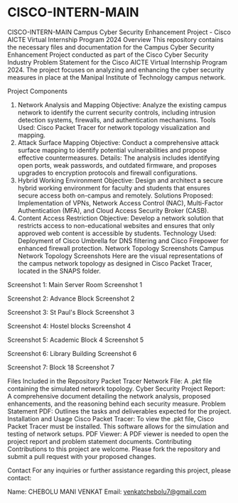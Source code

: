 # CISCO-INTERN-MAIN
CISCO-INTERN-MAIN
Campus Cyber Security Enhancement Project - Cisco AICTE Virtual Internship Program 2024
Overview
This repository contains the necessary files and documentation for the Campus Cyber Security Enhancement Project conducted as part of the Cisco Cyber Security Industry Problem Statement for the Cisco AICTE Virtual Internship Program 2024. The project focuses on analyzing and enhancing the cyber security measures in place at the Manipal Institute of Technology campus network.

Project Components
1. Network Analysis and Mapping
Objective: Analyze the existing campus network to identify the current security controls, including intrusion detection systems, firewalls, and authentication mechanisms.
Tools Used: Cisco Packet Tracer for network topology visualization and mapping.
2. Attack Surface Mapping
Objective: Conduct a comprehensive attack surface mapping to identify potential vulnerabilities and propose effective countermeasures.
Details: The analysis includes identifying open ports, weak passwords, and outdated firmware, and proposes upgrades to encryption protocols and firewall configurations.
3. Hybrid Working Environment
Objective: Design and architect a secure hybrid working environment for faculty and students that ensures secure access both on-campus and remotely.
Solutions Proposed: Implementation of VPNs, Network Access Control (NAC), Multi-Factor Authentication (MFA), and Cloud Access Security Broker (CASB).
4. Content Access Restriction
Objective: Develop a network solution that restricts access to non-educational websites and ensures that only approved web content is accessible by students.
Technology Used: Deployment of Cisco Umbrella for DNS filtering and Cisco Firepower for enhanced firewall protection.
Network Topology Screenshots
Campus Network Topology Screenshots
Here are the visual representations of the campus network topology as designed in Cisco Packet Tracer, located in the SNAPS folder.

Screenshot 1: Main Server Room
Screenshot 1

Screenshot 2: Advance Block
Screenshot 2

Screenshot 3: St Paul's Block
Screenshot 3

Screenshot 4: Hostel blocks
Screenshot 4

Screenshot 5: Academic Block 4
Screenshot 5

Screenshot 6: Library Building
Screenshot 6

Screenshot 7: Block 18
Screenshot 7

Files Included in the Repository
Packet Tracer Network File: A .pkt file containing the simulated network topology.
Cyber Security Project Report: A comprehensive document detailing the network analysis, proposed enhancements, and the reasoning behind each security measure.
Problem Statement PDF: Outlines the tasks and deliverables expected for the project.
Installation and Usage
Cisco Packet Tracer: To view the .pkt file, Cisco Packet Tracer must be installed. This software allows for the simulation and testing of network setups.
PDF Viewer: A PDF viewer is needed to open the project report and problem statement documents.
Contributing
Contributions to this project are welcome. Please fork the repository and submit a pull request with your proposed changes.

Contact
For any inquiries or further assistance regarding this project, please contact:

Name: CHEBOLU MANI VENKAT
Email: venkatchebolu7@gmail.com
